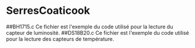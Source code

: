 # SerresCoaticook
##BH1715.c
Ce fichier est l'exemple du code utilisé pour la lecture du capteur de luminosité.
##DS18B20.c
Ce fichier est l'exemple du code utilisé pour la lecture des capteurs de température.
